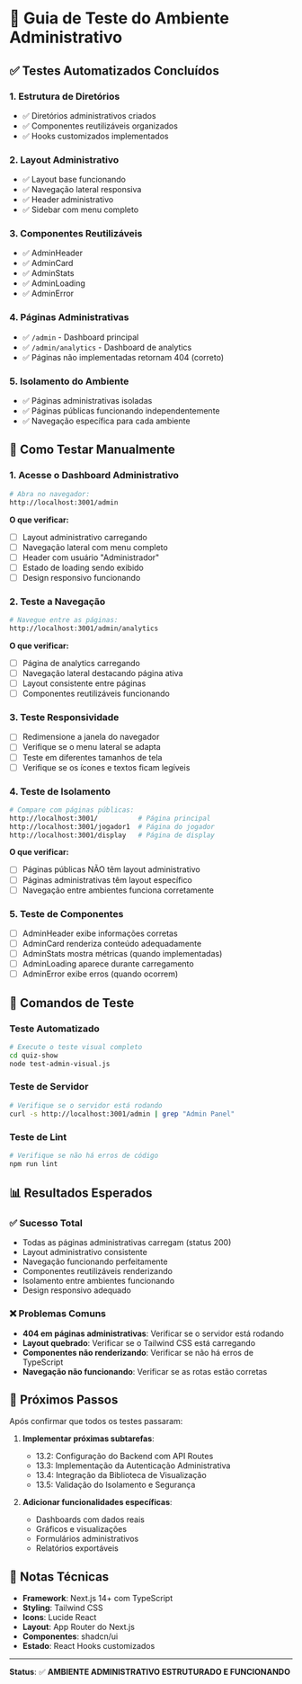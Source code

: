 # 🧪 Guia de Teste do Ambiente Administrativo

## ✅ Testes Automatizados Concluídos

### 1. **Estrutura de Diretórios**
- ✅ Diretórios administrativos criados
- ✅ Componentes reutilizáveis organizados
- ✅ Hooks customizados implementados

### 2. **Layout Administrativo**
- ✅ Layout base funcionando
- ✅ Navegação lateral responsiva
- ✅ Header administrativo
- ✅ Sidebar com menu completo

### 3. **Componentes Reutilizáveis**
- ✅ AdminHeader
- ✅ AdminCard
- ✅ AdminStats
- ✅ AdminLoading
- ✅ AdminError

### 4. **Páginas Administrativas**
- ✅ `/admin` - Dashboard principal
- ✅ `/admin/analytics` - Dashboard de analytics
- ✅ Páginas não implementadas retornam 404 (correto)

### 5. **Isolamento do Ambiente**
- ✅ Páginas administrativas isoladas
- ✅ Páginas públicas funcionando independentemente
- ✅ Navegação específica para cada ambiente

## 🎯 Como Testar Manualmente

### 1. **Acesse o Dashboard Administrativo**
```bash
# Abra no navegador:
http://localhost:3001/admin
```

**O que verificar:**
- [ ] Layout administrativo carregando
- [ ] Navegação lateral com menu completo
- [ ] Header com usuário "Administrador"
- [ ] Estado de loading sendo exibido
- [ ] Design responsivo funcionando

### 2. **Teste a Navegação**
```bash
# Navegue entre as páginas:
http://localhost:3001/admin/analytics
```

**O que verificar:**
- [ ] Página de analytics carregando
- [ ] Navegação lateral destacando página ativa
- [ ] Layout consistente entre páginas
- [ ] Componentes reutilizáveis funcionando

### 3. **Teste Responsividade**
- [ ] Redimensione a janela do navegador
- [ ] Verifique se o menu lateral se adapta
- [ ] Teste em diferentes tamanhos de tela
- [ ] Verifique se os ícones e textos ficam legíveis

### 4. **Teste de Isolamento**
```bash
# Compare com páginas públicas:
http://localhost:3001/          # Página principal
http://localhost:3001/jogador1  # Página do jogador
http://localhost:3001/display   # Página de display
```

**O que verificar:**
- [ ] Páginas públicas NÃO têm layout administrativo
- [ ] Páginas administrativas têm layout específico
- [ ] Navegação entre ambientes funciona corretamente

### 5. **Teste de Componentes**
- [ ] AdminHeader exibe informações corretas
- [ ] AdminCard renderiza conteúdo adequadamente
- [ ] AdminStats mostra métricas (quando implementadas)
- [ ] AdminLoading aparece durante carregamento
- [ ] AdminError exibe erros (quando ocorrem)

## 🔧 Comandos de Teste

### Teste Automatizado
```bash
# Execute o teste visual completo
cd quiz-show
node test-admin-visual.js
```

### Teste de Servidor
```bash
# Verifique se o servidor está rodando
curl -s http://localhost:3001/admin | grep "Admin Panel"
```

### Teste de Lint
```bash
# Verifique se não há erros de código
npm run lint
```

## 📊 Resultados Esperados

### ✅ **Sucesso Total**
- Todas as páginas administrativas carregam (status 200)
- Layout administrativo consistente
- Navegação funcionando perfeitamente
- Componentes reutilizáveis renderizando
- Isolamento entre ambientes funcionando
- Design responsivo adequado

### ❌ **Problemas Comuns**
- **404 em páginas administrativas**: Verificar se o servidor está rodando
- **Layout quebrado**: Verificar se o Tailwind CSS está carregando
- **Componentes não renderizando**: Verificar se não há erros de TypeScript
- **Navegação não funcionando**: Verificar se as rotas estão corretas

## 🚀 Próximos Passos

Após confirmar que todos os testes passaram:

1. **Implementar próximas subtarefas**:
   - 13.2: Configuração do Backend com API Routes
   - 13.3: Implementação da Autenticação Administrativa
   - 13.4: Integração da Biblioteca de Visualização
   - 13.5: Validação do Isolamento e Segurança

2. **Adicionar funcionalidades específicas**:
   - Dashboards com dados reais
   - Gráficos e visualizações
   - Formulários administrativos
   - Relatórios exportáveis

## 📝 Notas Técnicas

- **Framework**: Next.js 14+ com TypeScript
- **Styling**: Tailwind CSS
- **Icons**: Lucide React
- **Layout**: App Router do Next.js
- **Componentes**: shadcn/ui
- **Estado**: React Hooks customizados

---

**Status**: ✅ **AMBIENTE ADMINISTRATIVO ESTRUTURADO E FUNCIONANDO**
